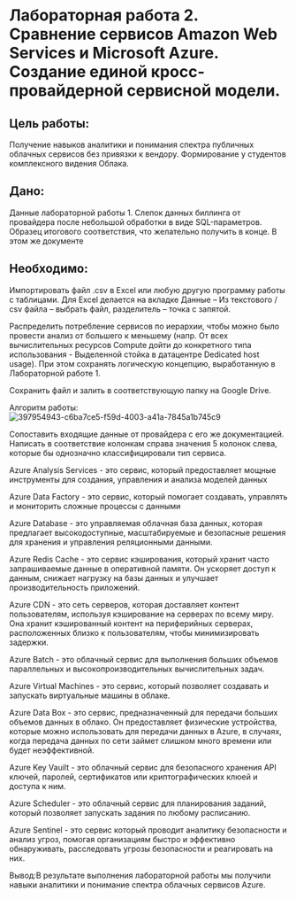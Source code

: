 # Лабораторная работа 2. Сравнение сервисов Amazon Web Services и Microsoft Azure. Создание единой кросс-провайдерной сервисной модели.
## Цель работы:

Получение навыков аналитики и понимания спектра публичных облачных сервисов без привязки к вендору. Формирование у студентов комплексного видения Облака.

## Дано:

Данные лабораторной работы 1. Слепок данных биллинга от провайдера после небольшой обработки в виде SQL-параметров. Образец итогового соответствия, что желательно получить в конце. В этом же документе

## Необходимо:

Импортировать файл .csv в Excel или любую другую программу работы с таблицами. Для Excel делается на вкладке Данные – Из текстового / csv файла – выбрать файл, разделитель – точка с запятой.

Распределить потребление сервисов по иерархии, чтобы можно было провести анализ от большего к меньшему (напр. От всех вычислительных ресурсов Compute дойти до конкретного типа использования - Выделенной стойка в датацентре Dedicated host usage). При этом сохранять логическую концепцию, выработанную в Лабораторной работе 1.

Сохранить файл и залить в соответствующую папку на Google Drive.

Алгоритм работы:
![397954943-c6ba7ce5-f59d-4003-a41a-7845a1b745c9](https://github.com/user-attachments/assets/3211a3e1-b9ac-4cf0-bc19-fe6515c2f529)

Сопоставить входящие данные от провайдера с его же документацией. Написать в соответствие колонкам справа значения 5 колонок слева, которые бы однозначно классифицировали тип сервиса.

Azure Analysis Services - это сервис, который предоставляет мощные инструменты для создания, управления и анализа моделей данных

Azure Data Factory - это сервис, который помогает создавать, управлять и мониторить сложные процессы с данными

Azure Database - это управляемая облачная база данных, которая предлагает высокодоступные, масштабируемые и безопасные решения для хранения и управления реляционными данными.

Azure Redis Cache - это сервис кэширования, который хранит часто запрашиваемые данные в оперативной памяти. Он ускоряет доступ к данным, снижает нагрузку на базы данных и улучшает производительность приложений.

Azure CDN - это сеть серверов, которая доставляет контент пользователям, используя кэширование на серверах по всему миру. Она хранит кэшированный контент на периферийных серверах, расположенных близко к пользователям, чтобы минимизировать задержки.

Azure Batch - это облачный сервис для выполнения больших объемов параллельных и высокопроизводительных вычислительных задач.

Azure Virtual Machines - это сервис, который позволяет создавать и запускать виртуальные машины в облаке.

Azure Data Box - это сервис, предназначенный для передачи больших объемов данных в облако. Он предоставляет физические устройства, которые можно использовать для передачи данных в Azure, в случаях, когда передача данных по сети займет слишком много времени или будет неэффективной.

Azure Key Vauilt - это облачный сервис для безопасного хранения API ключей, паролей, сертификатов или криптографических клюей и доступа к ним.

Azure Scheduler - это облачный сервис для планирования заданий, который позволяет запускать задания по любому расписанию.

Azure Sentinel - это сервис который проводит аналитику безопасности и анализ угроз, помогая организациям быстро и эффективно обнаруживать, расследовать угрозы безопасности и реагировать на них.

Вывод:В результате выполнения лабораторной работы мы получили навыки аналитики и понимание спектра облачных сервисов Azure.
